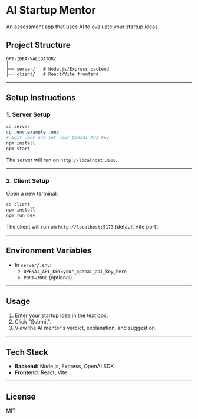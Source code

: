 # AI Startup Mentor

An assessment app that uses AI to evaluate your startup ideas.

## Project Structure

```
GPT-IDEA-VALIDATOR/
│
├── server/   # Node.js/Express backend
├── client/   # React/Vite frontend
```

---

## Setup Instructions

### 1. Server Setup

```powershell
cd server
cp .env.example .env
# Edit .env and set your OpenAI API key
npm install
npm start
```

The server will run on `http://localhost:3000`.

---

### 2. Client Setup

Open a new terminal:

```powershell
cd client
npm install
npm run dev
```

The client will run on `http://localhost:5173` (default Vite port).

---

## Environment Variables

- In `server/.env`:
  - `OPENAI_API_KEY=your_openai_api_key_here`
  - `PORT=3000` (optional)

---

## Usage

1. Enter your startup idea in the text box.
2. Click "Submit".
3. View the AI mentor's verdict, explanation, and suggestion.

---

## Tech Stack

- **Backend:** Node.js, Express, OpenAI SDK
- **Frontend:** React, Vite

---

## License

MIT
